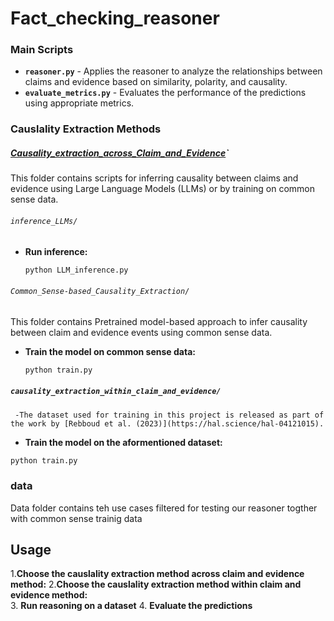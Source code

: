 # Fact_checking_reasoner


### Main Scripts

- **`reasoner.py`** - Applies the reasoner to analyze the relationships between claims and evidence based on similarity, polarity, and causality.
- **`evaluate_metrics.py`** - Evaluates the performance of the predictions using appropriate metrics.

### Causlality Extraction Methods

##### [Causality_extraction_across_Claim_and_Evidence](./Causality_extraction_across_Claim_and_Evidence/)`

This folder contains scripts for inferring causality between claims and evidence using Large Language Models (LLMs) or by training on common sense data.
###### `inference_LLMs/`

- **Run inference:**
  ```bash
  python LLM_inference.py
  ```

###### `Common_Sense-based_Causality_Extraction/`

This folder contains Pretrained model-based approach to infer causality between claim and evidence events using common sense data.

- **Train the model on common sense data:**
  ```bash
  python train.py
  ```
  
##### `causality_extraction_within_claim_and_evidence/`
     -The dataset used for training in this project is released as part of the work by [Rebboud et al. (2023)](https://hal.science/hal-04121015).
   - **Train the model on the aformentioned dataset:**
  ```bash
  python train.py
  ```

### data
Data folder contains teh use cases filtered for testing our reasoner togther with common sense trainig data 


## Usage

1.**Choose the causlality extraction method across claim and evidence  method:**
2.**Choose the causlality extraction method within claim and evidence method:**   
3. **Run reasoning on a dataset** 
4. **Evaluate the predictions** 






